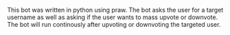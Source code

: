 This bot was written in python using praw.  The bot asks the user for a target username as well as asking if the user wants to mass upvote or downvote.  The bot will run continously after upvoting or downvoting the targeted user.

